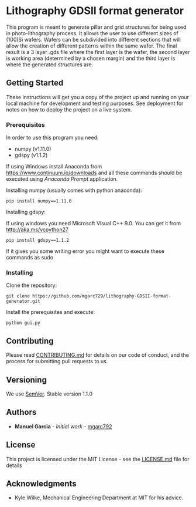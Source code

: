 # Lithography GDSII format generator

This program is meant to generate pillar and grid structures for being used in photo-lithography process. It allows the user to 
use different sizes of (100)Si wafers. Wafers can be subdivided into different sections that will allow the creation of different
patterns within the same wafer. The final result is a 3 layer .gds file where the first layer is the wafer, the second layer is 
working area (determined by a chosen margin) and the third layer is where the generated structures are.    


## Getting Started

These instructions will get you a copy of the project up and running on your local machine for development and testing purposes. See deployment for notes on how to deploy the project on a live system.

### Prerequisites

In order to use this program you need:

* numpy (v1.11.0)
* gdspy (v1.1.2)

If using Windows install Anaconda from https://www.continuum.io/downloads and all these commands should be executed using *Anaconda Prompt* application.

Installing numpy (usually comes with python anaconda):

```
pip install numpy==1.11.0 
```

Installing gdspy:

If using windows you need Microsoft Visual C++ 9.0. You can get it from http://aka.ms/vcpython27 

```
pip install gdspy==1.1.2
```

If it gives you some writing error you might want to execute these commands as sudo

### Installing

Clone the repository:

```
git clone https://github.com/mgarc729/lithography-GDSII-format-generator.git
```

Install the prerequisites and execute: 

```
python gui.py
```

## Contributing

Please read [CONTRIBUTING.md](https://github.com/mgarc729/lithography-GDSII-format-generator/blob/master/CONTRIBUTING.md) for details on our code of conduct, and the process for submitting pull requests to us.

## Versioning

We use [SemVer](http://semver.org/). Stable version 1.1.0  

## Authors

* **Manuel Garcia** - *Initial work* - [mgarc792](https://github.com/mgarc729)

## License

This project is licensed under the MIT License - see the [LICENSE.md](LICENSE.md) file for details

## Acknowledgments

* Kyle Wilke, Mechanical Engineering Department at MIT for his advice.
